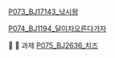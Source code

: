 [P073_BJ17143_낚시왕](https://www.acmicpc.net/problem/17143)

[P074_BJ1194_달이차오른다가자](https://www.acmicpc.net/problem/1194)

:gift:  :gift: 과제
[P075_BJ2636_치즈](https://www.acmicpc.net/problem/2636)